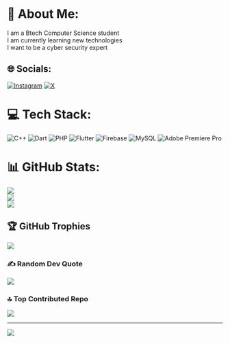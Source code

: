 # 💫 About Me:
I am a Btech Computer Science student<br>I am currently learning new technologies<br>I want to be a cyber security expert 


## 🌐 Socials:
[![Instagram](https://img.shields.io/badge/Instagram-%23E4405F.svg?logo=Instagram&logoColor=white)](https://instagram.com/@_sanatani_4u) [![X](https://img.shields.io/badge/X-black.svg?logo=X&logoColor=white)](https://x.com/armank1000) 

# 💻 Tech Stack:
![C++](https://img.shields.io/badge/c++-%2300599C.svg?style=for-the-badge&logo=c%2B%2B&logoColor=white) ![Dart](https://img.shields.io/badge/dart-%230175C2.svg?style=for-the-badge&logo=dart&logoColor=white) ![PHP](https://img.shields.io/badge/php-%23777BB4.svg?style=for-the-badge&logo=php&logoColor=white) ![Flutter](https://img.shields.io/badge/Flutter-%2302569B.svg?style=for-the-badge&logo=Flutter&logoColor=white) ![Firebase](https://img.shields.io/badge/firebase-a08021?style=for-the-badge&logo=firebase&logoColor=ffcd34) ![MySQL](https://img.shields.io/badge/mysql-4479A1.svg?style=for-the-badge&logo=mysql&logoColor=white) ![Adobe Premiere Pro](https://img.shields.io/badge/Adobe%20Premiere%20Pro-9999FF.svg?style=for-the-badge&logo=Adobe%20Premiere%20Pro&logoColor=white)
# 📊 GitHub Stats:
![](https://github-readme-stats.vercel.app/api?username=armank8000&theme=dark&hide_border=false&include_all_commits=false&count_private=false)<br/>
![](https://nirzak-streak-stats.vercel.app/?user=armank8000&theme=dark&hide_border=false)<br/>
![](https://github-readme-stats.vercel.app/api/top-langs/?username=armank8000&theme=dark&hide_border=false&include_all_commits=false&count_private=false&layout=compact)

## 🏆 GitHub Trophies
![](https://github-profile-trophy.vercel.app/?username=armank8000&theme=algolia&no-frame=false&no-bg=true&margin-w=4)

### ✍️ Random Dev Quote
![](https://quotes-github-readme.vercel.app/api?type=horizontal&theme=radical)

### 🔝 Top Contributed Repo
![](https://github-contributor-stats.vercel.app/api?username=armank8000&limit=5&theme=dark&combine_all_yearly_contributions=true)

---
[![](https://visitcount.itsvg.in/api?id=armank8000&icon=0&color=4)](https://visitcount.itsvg.in)

<!-- Proudly created with GPRM ( https://gprm.itsvg.in ) -->
